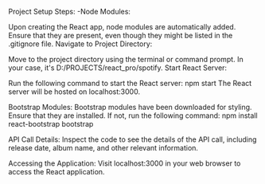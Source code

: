 Project Setup Steps:
-Node Modules:

Upon creating the React app, node modules are automatically added. Ensure that they are present, even though they might be listed in the .gitignore file.
Navigate to Project Directory:

Move to the project directory using the terminal or command prompt. In your case, it's D:/PROJECTS/react_pro/spotify.
Start React Server:

Run the following command to start the React server:
npm start
The React server will be hosted on localhost:3000.

Bootstrap Modules:
Bootstrap modules have been downloaded for styling. Ensure that they are installed. If not, run the following command:
npm install react-bootstrap bootstrap

API Call Details:
Inspect the code to see the details of the API call, including release date, album name, and other relevant information.

Accessing the Application:
Visit localhost:3000 in your web browser to access the React application.
